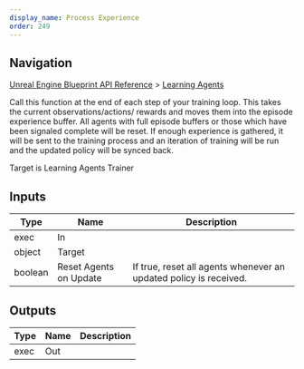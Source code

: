 ```yaml
---
display_name: Process Experience
order: 249
---
```

## Navigation

[Unreal Engine Blueprint API Reference](https://dev.epicgames.com/documentation/en-us/unreal-engine/BlueprintAPI) > [Learning Agents](https://dev.epicgames.com/documentation/en-us/unreal-engine/BlueprintAPI/LearningAgents)

Call this function at the end of each step of your training loop. This takes the current observations/actions/
rewards and moves them into the episode experience buffer. All agents with full episode buffers or those which
have been signaled complete will be reset. If enough experience is gathered, it will be sent to the training
process and an iteration of training will be run and the updated policy will be synced back.

Target is Learning Agents Trainer

## Inputs

| Type | Name | Description |
| --- | --- | --- |
| exec | In |  |
| object | Target |  |
| boolean | Reset Agents on Update | If true, reset all agents whenever an updated policy is received. |

## Outputs

| Type | Name | Description |
| --- | --- | --- |
| exec | Out |  |
